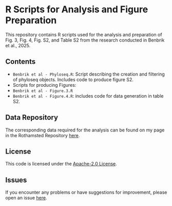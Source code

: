 # R Scripts for Analysis and Figure Preparation

This repository contains R scripts used for the analysis and preparation of Fig. 3, Fig. 4, Fig. S2, and Table S2 from the research conducted in Benbrik et al., 2025.

## Contents

- `Benbrik et al - Phyloseq.R`: Script describing the creation and filtering of phyloseq objects. Includes code to produce figure S2.
- Scripts for producing Figures:
- `Benbrik et al - Figure.3.R`
- `Benbrik et al - Figure.4.R`: includes code for data generation in table S2.

## Data Repository

The corresponding data required for the analysis can be found on my page in the Rothamsted Repository [here](https://repository.rothamsted.ac.uk/staff/848w1/tessa-reid).

## License

This code is licensed under the [Apache-2.0 License](https://github.com/tessa-reid/Morocco_Wheat_Rhizoplane_Fungi/blob/main/LICENSE).

## Issues

If you encounter any problems or have suggestions for improvement, please open an issue [here](https://github.com/tessa-reid/Morocco_Wheat_Rhizoplane_Fungi/issues).
